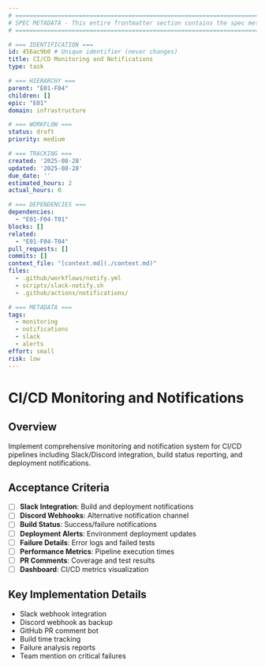 ```yaml
---
# ============================================================================
# SPEC METADATA - This entire frontmatter section contains the spec metadata
# ============================================================================

# === IDENTIFICATION ===
id: 456ac9b0 # Unique identifier (never changes)
title: CI/CD Monitoring and Notifications
type: task

# === HIERARCHY ===
parent: "E01-F04"
children: []
epic: "E01"
domain: infrastructure

# === WORKFLOW ===
status: draft
priority: medium

# === TRACKING ===
created: '2025-08-28'
updated: '2025-08-28'
due_date: ''
estimated_hours: 2
actual_hours: 0

# === DEPENDENCIES ===
dependencies:
  - "E01-F04-T01"
blocks: []
related:
  - "E01-F04-T04"
pull_requests: []
commits: []
context_file: "[context.md](./context.md)"
files:
  - .github/workflows/notify.yml
  - scripts/slack-notify.sh
  - .github/actions/notifications/

# === METADATA ===
tags:
  - monitoring
  - notifications
  - slack
  - alerts
effort: small
risk: low
---
```


# CI/CD Monitoring and Notifications

## Overview

Implement comprehensive monitoring and notification system for CI/CD pipelines including Slack/Discord integration, build status reporting, and deployment notifications.

## Acceptance Criteria

- [ ] **Slack Integration**: Build and deployment notifications
- [ ] **Discord Webhooks**: Alternative notification channel
- [ ] **Build Status**: Success/failure notifications
- [ ] **Deployment Alerts**: Environment deployment updates
- [ ] **Failure Details**: Error logs and failed tests
- [ ] **Performance Metrics**: Pipeline execution times
- [ ] **PR Comments**: Coverage and test results
- [ ] **Dashboard**: CI/CD metrics visualization

## Key Implementation Details

- Slack webhook integration
- Discord webhook as backup
- GitHub PR comment bot
- Build time tracking
- Failure analysis reports
- Team mention on critical failures
